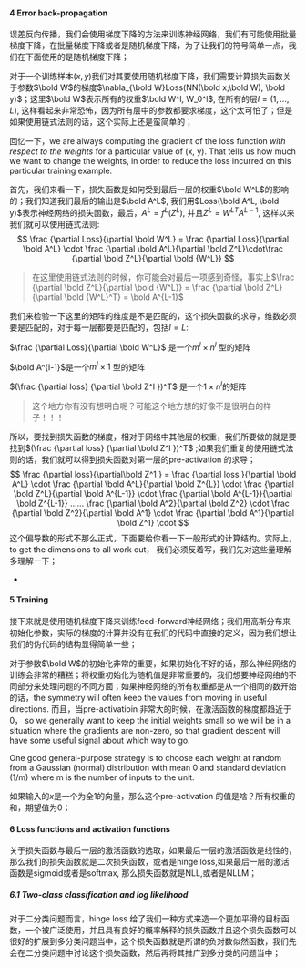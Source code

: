 #### 4 Error back-propagation

误差反向传播，我们会使用梯度下降的方法来训练神经网络，我们有可能使用批量梯度下降，在批量梯度下降或者是随机梯度下降，为了让我们的符号简单一点，我们在下面使用的是随机梯度下降；

对于一个训练样本$(x, y)$我们对其要使用随机梯度下降，我们需要计算损失函数关于参数$\bold W$的梯度$\nabla_{\bold W}Loss(NN(\bold x;\bold W), \bold y)$；这里$\bold W$表示所有的权重$\bold W^l, W_0^l$, 在所有的层$l = (1, …, L)$, 这样看起来非常恐怖，因为所有层中的参数都要求梯度，这个太可怕了；但是如果使用链式法则的话，这个实际上还是蛮简单的；

回忆一下，we are always computing the gradient of the loss function *with respect to the weights* for a particular value of (x, y). That tells us how much we want to change the weights, in order to reduce the loss incurred on this particular training example. 

首先，我们来看一下，损失函数是如何受到最后一层的权重$\bold W^L$的影响的；我们知道我们最后的输出是$\bold A^L$, 我们用$Loss(\bold A^L, \bold y)$表示神经网络的损失函数，最后，$A^L = f^L(Z^L)$, 并且$Z^L = {W^L}^TA^{L-1}$, 这样以来我们就可以使用链式法则:
$$
\frac {\partial Loss}{\partial \bold W^L} = \frac {\partial Loss}{\partial \bold A^L} \cdot \frac {\partial \bold A^L}{\partial \bold Z^L}\cdot\frac {\partial \bold Z^L}{\partial \bold {W^L}}
$$

> 在这里使用链式法则的时候，你可能会对最后一项感到奇怪，事实上$\frac {\partial \bold Z^L}{\partial \bold {W^L}} = \frac {\partial \bold Z^L}{\partial \bold {W^L}^T} = \bold A^{L-1}$ 

我们来检验一下这里的矩阵的维度是不是匹配的，这个损失函数的求导，维数必须要是匹配的，对于每一层都要是匹配的，包括$l = L$:

$\frac {\partial Loss}{\partial \bold W^L}$ 是一个$m^l \times n^l$ 型的矩阵

$\bold A^{l-1}$是一个$m^l \times 1$ 型的矩阵

$(\frac {\partial loss} {\partial \bold Z^l })^T$ 是一个$1 \times n^l$的矩阵

> 这个地方你有没有想明白呢？可能这个地方想的好像不是很明白的样子！！！

所以，要找到损失函数的梯度，相对于网络中其他层的权重，我们所要做的就是要找到$(\frac {\partial loss} {\partial \bold Z^l })^T$ ;如果我们重复的使用链式法则的话，我们就可以得到损失函数对第一层的pre-activation 的求导；
$$
\frac {\partial loss}{\partial\bold Z^1 } = \frac {\partial loss }{\partial \bold A^L} \cdot \frac {\partial \bold A^L}{\partial \bold Z^{L}} \cdot \frac {\partial \bold Z^L}{\partial \bold A^{L-1}} \cdot \frac {\partial \bold A^{L-1}}{\partial \bold Z^{L-1}} ...... \frac {\partial \bold A^2}{\partial \bold Z^2} \cdot \frac {\partial \bold Z^2}{\partial \bold A^1} \cdot \frac {\partial \bold A^1}{\partial \bold Z^1} \cdot 
$$
这个偏导数的形式不那么正式，下面要给你看一下一般形式的计算结构。实际上，to get the dimensions to all work out， 我们必须反着写，我们先对这些量理解多理解一下；

- 







#### 5 Training

接下来就是使用随机梯度下降来训练feed-forward神经网络；我们用高斯分布来初始化参数，实际的梯度的计算并没有在我们的代码中直接的定义，因为我们想让我们的伪代码的结构显得简单一些；



对于参数$\bold W$的初始化非常的重要，如果初始化不好的话，那么神经网络的训练会非常的糟糕；将权重初始化为随机值是非常重要的，我们想要神经网络的不同部分来处理问题的不同方面；如果神经网络的所有权重都是从一个相同的数开始的话，the symmetry will often keep the values from moving in useful directions. 而且，当pre-activatioin 非常大的时候，在激活函数的梯度都趋近于0， so we generally want to keep the initial weights small so we will be in a situation where the gradients are non-zero, so that gradient descent will have some useful signal about which way to go.

One good general-purpose strategy is to choose each weight at random from a Gaussian (normal) distribution with mean 0 and standard deviation (1/m) where m is the number of inputs to the unit.

如果输入的$x$是一个为全1的向量，那么这个pre-activation 的值是啥？所有权重的和，期望值为0；





#### 6 Loss functions and activation functions

关于损失函数与最后一层的激活函数的选取，如果最后一层的激活函数是线性的，那么我们的损失函数就是二次损失函数，或者是hinge loss,如果最后一层的激活函数是sigmoid或者是softmax, 那么损失函数就是NLL,或者是NLLM；

##### 6.1 **Two-class classification and log likelihood**

对于二分类问题而言，hinge loss 给了我们一种方式来造一个更加平滑的目标函数，一个被广泛使用，并且具有良好的概率解释的损失函数并且这个损失函数可以很好的扩展到多分类问题当中，这个损失函数就是所谓的负对数似然函数，我们先会在二分类问题中讨论这个损失函数，然后再将其推广到多分类的问题当中；





















































